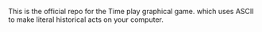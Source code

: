 
This is the official repo for the  Time play graphical game. which uses ASCII to make literal historical acts on your computer.